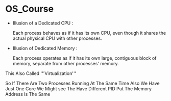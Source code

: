 # OS_Course

- Illusion of a Dedicated CPU :

    Each process behaves as if it has its own CPU, even though it shares the actual physical CPU with other processes.

- Illusion of Dedicated Memory :

    Each process operates as if it has its own large, contiguous block of memory, separate from other processes' memory.

This Also Called '''Virtualization'''

So If There Are Two Processes Running At The Same Time Also We Have Just One Core We Might see The Have Different PID Put The Memory Address Is The Same
